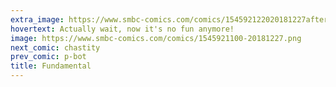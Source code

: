 ```yaml
---
extra_image: https://www.smbc-comics.com/comics/154592122020181227after.png
hovertext: Actually wait, now it's no fun anymore!
image: https://www.smbc-comics.com/comics/1545921100-20181227.png
next_comic: chastity
prev_comic: p-bot
title: Fundamental
---
```


